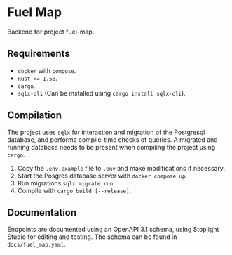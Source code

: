 # Fuel Map

Backend for project fuel-map.

## Requirements

* `docker` with `compose`.
* `Rust >= 1.58`.
* `cargo`.
* `sqlx-cli` (Can be installed using `cargo install sqlx-cli`).

## Compilation

The project uses `sqlx` for interaction and migration of the Postgresql database, and performs
compile-time checks of queries. A migrated and running database needs to be present when
compiling the project using `cargo`.

1. Copy the `.env.example` file to `.env` and make modifications if necessary.
1. Start the Posgres database server with `docker compose up`.
1. Run migrations `sqlx migrate run`.
1. Compile with `cargo build [--release]`.

## Documentation

Endpoints are documented using an OpenAPI 3.1 schema, using Stoplight Studio for
editing and testing. The schema can be found in `docs/fuel_map.yaml`.

